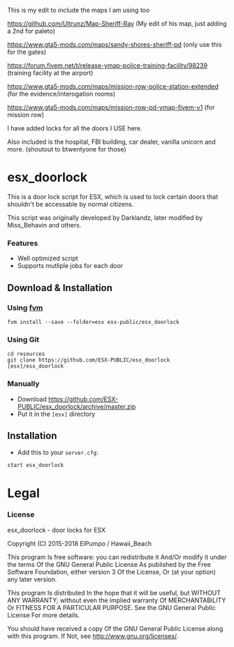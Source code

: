 This is my edit to include the maps I am using too

https://github.com/Ultrunz/Map-Sheriff-Ray (My edit of his map, just adding a 2nd for paleto)

https://www.gta5-mods.com/maps/sandy-shores-sheriff-pd (only use this for the gates)

https://forum.fivem.net/t/release-ymap-police-training-facility/98239 (training facility at the airport)

https://www.gta5-mods.com/maps/mission-row-police-station-extended (for the evidence/interogation rooms)

https://www.gta5-mods.com/maps/mission-row-pd-ymap-fivem-v1 (for mission row)

I have added locks for all the doors I USE here.

Also included is the hospital, FBI building, car dealer, vanilla unicorn and more. (shoutout to btwentyone for those)

# esx_doorlock
This is a door lock script for ESX, which is used to lock certain doors that shouldn't be accessable by normal citizens.

This script was originally developed by Darklandz, later modified by Miss_Behavin and others.

### Features
- Well optimized script
- Supports mutliple jobs for each door

## Download & Installation

### Using [fvm](https://github.com/qlaffont/fvm-installer)
```
fvm install --save --folder=esx esx-public/esx_doorlock
```

### Using Git
```
cd resources
git clone https://github.com/ESX-PUBLIC/esx_doorlock [esx]/esx_doorlock
```

### Manually
- Download https://github.com/ESX-PUBLIC/esx_doorlock/archive/master.zip
- Put it in the `[esx]` directory

## Installation
- Add this to your `server.cfg`:

```
start esx_doorlock
```

# Legal
### License
esx_doorlock - door locks for ESX

Copyright (C) 2015-2018 ElPumpo / Hawaii_Beach

This program Is free software: you can redistribute it And/Or modify it under the terms Of the GNU General Public License As published by the Free Software Foundation, either version 3 Of the License, Or (at your option) any later version.

This program Is distributed In the hope that it will be useful, but WITHOUT ANY WARRANTY; without even the implied warranty Of MERCHANTABILITY Or FITNESS FOR A PARTICULAR PURPOSE. See the GNU General Public License For more details.

You should have received a copy Of the GNU General Public License along with this program. If Not, see http://www.gnu.org/licenses/.
